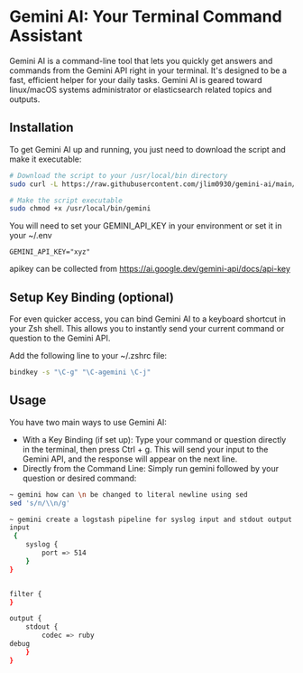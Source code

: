 # Gemini AI: Your Terminal Command Assistant

Gemini AI is a command-line tool that lets you quickly get answers and commands from the Gemini API right in your terminal. It's designed to be a fast, efficient helper for your daily tasks.  Gemini AI is geared toward linux/macOS systems administrator or elasticsearch related topics and outputs.

## Installation
To get Gemini AI up and running, you just need to download the script and make it executable:
```bash
# Download the script to your /usr/local/bin directory
sudo curl -L https://raw.githubusercontent.com/jlim0930/gemini-ai/main/gemini.sh -o /usr/local/bin/gemini

# Make the script executable
sudo chmod +x /usr/local/bin/gemini
```

You will need to set your GEMINI_API_KEY in your environment or set it in your ~/.env
```
GEMINI_API_KEY="xyz"
```

apikey can be collected from https://ai.google.dev/gemini-api/docs/api-key

## Setup Key Binding (optional)
For even quicker access, you can bind Gemini AI to a keyboard shortcut in your Zsh shell. This allows you to instantly send your current command or question to the Gemini API.

Add the following line to your ~/.zshrc file:
```bash
bindkey -s "\C-g" "\C-agemini \C-j"
```

## Usage
You have two main ways to use Gemini AI:

- With a Key Binding (if set up): Type your command or question directly in the terminal, then press Ctrl + g. This will send your input to the Gemini API, and the response will appear on the next line.
- Directly from the Command Line: Simply run gemini followed by your question or desired command:
```bash
~ gemini how can \n be changed to literal newline using sed
sed 's/n/\\n/g'

~ gemini create a logstash pipeline for syslog input and stdout output
input
 {
	syslog {
		port => 514
	}
}


filter {
}

output {
	stdout {
		codec => ruby
debug
	}
}
```
